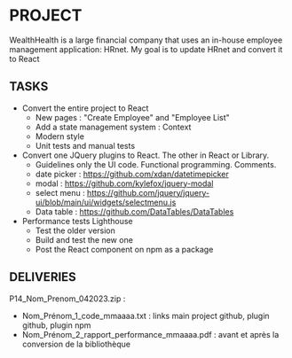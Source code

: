 # PROJECT

WealthHealth is a large financial company that uses an in-house employee management application: HRnet. 
My goal is to update HRnet and convert it to React 

## TASKS

- Convert the entire project to React
  - New pages : "Create Employee" and "Employee List" 
  - Add a state management system : Context
  - Modern style
  - Unit tests and manual tests
- Convert one JQuery plugins to React. The other in React or Library.
  - Guidelines only the UI code. Functional programming. Comments.
  - date picker : https://github.com/xdan/datetimepicker
  - modal : https://github.com/kylefox/jquery-modal
  - select menu : https://github.com/jquery/jquery-ui/blob/main/ui/widgets/selectmenu.js
  - Data table : https://github.com/DataTables/DataTables
- Performance tests Lighthouse
  - Test the older version
  - Build and test the new one
  - Post the React component on npm as a package 

## DELIVERIES

P14_Nom_Prenom_042023.zip :

- Nom_Prénom_1_code_mmaaaa.txt : links main project github, plugin github, plugin npm
- Nom_Prénom_2_rapport_performance_mmaaaa.pdf : avant et après la conversion de la bibliothèque

